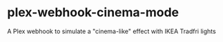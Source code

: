 # plex-webhook-cinema-mode
A Plex webhook to simulate a "cinema-like" effect with IKEA Tradfri lights
